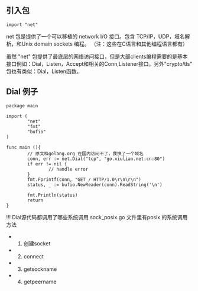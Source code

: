 ## 引入包

```
import "net"
```

net 包是提供了一个可以移植的 network I/O 接口。包含 TCP/IP，UDP，域名解析，和Unix domain
sockets 编程。 （注：这些在C语言和其他编程语言都有）

虽然 "net" 包提供了最底层的网络访问接口，但是大部clients编程需要的是基本接口例如：Dial，Listen，Accept和相关的Conn,Listener接口。另外"crypto/tls" 包也有类似：Dial，Listen函数。

## Dial 例子

```
package main

import (
        "net"
        "fmt"
        "bufio"
)

func main (){
        // 原文档golang.org 在国内访问不了，我换了一个域名
        conn, err := net.Dial("tcp", "go.xiulian.net.cn:80")
        if err != nil {
                // handle error
        }
        fmt.Fprintf(conn, "GET / HTTP/1.0\r\n\r\n")
        status, _ := bufio.NewReader(conn).ReadString('\n')

        fmt.Println(status)
        return
}
```

!!! Dial源代码都调用了哪些系统调用
  sock_posix.go  文件里有posix 的系统调用方法

  * 1. 创建socket
  * 2. connect
  * 3. getsockname
  * 4. getpeername
